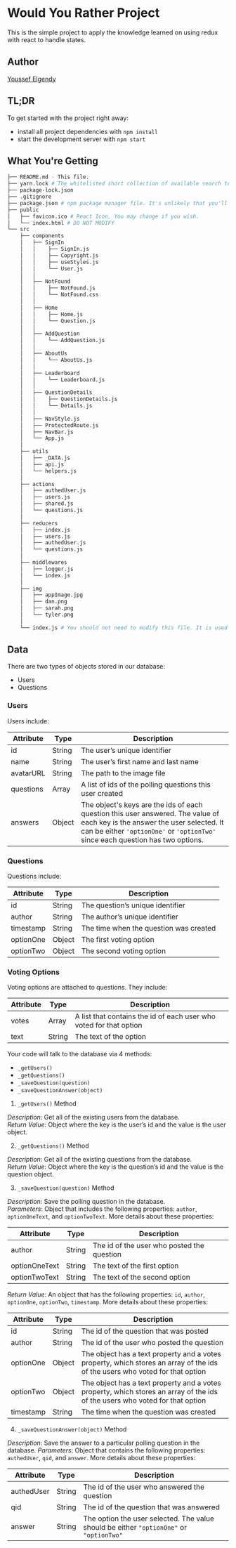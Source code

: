 # Would You Rather Project

This is the simple project to apply the knowledge learned on using redux with react to handle states.

## Author
[Youssef Elgendy](https://github.com/yossef-elgendy)

## TL;DR

To get started with the project right away:

* install all project dependencies with `npm install`
* start the development server with `npm start`

## What You're Getting
```bash
├── README.md - This file.
├── yarn.lock # The whitelisted short collection of available search terms for you to use with your app.
├── package-lock.json
├── .gitignore
├── package.json # npm package manager file. It's unlikely that you'll need to modify this.
├── public
│   ├── favicon.ico # React Icon, You may change if you wish.
│   └── index.html # DO NOT MODIFY
└── src
    ├── components
    │   ├── SignIn
    │   │    ├── SignIn.js
    │   │    ├── Copyright.js
    │   │    ├── useStyles.js
    │   │    └── User.js
    │   │    
    │   ├── NotFound 
    │   │    ├── NotFound.js
    │   │    └── NotFound.css
    │   │    
    │   ├── Home 
    │   │    ├── Home.js
    │   │    └── Question.js
    │   │    
    │   ├── AddQuestion 
    │   │    └── AddQuestion.js
    │   │   
    │   ├── AboutUs 
    │   │    └── AboutUs.js
    │   │ 
    │   ├── Leaderboard 
    │   │    └── Leaderboard.js
    │   │ 
    │   ├── QuestionDetails 
    │   │    ├── QuestionDetails.js
    │   │    └── Details.js
    │   │
    │   ├── NavStyle.js
    │   ├── ProtectedRoute.js
    │   ├── NavBar.js
    │   └── App.js
    │ 
    ├── utils
    │   ├── _DATA.js
    │   ├── api.js
    │   └── helpers.js
    │
    ├── actions
    │   ├── authedUser.js
    │   ├── users.js
    │   ├── shared.js
    │   └── questions.js
    │
    ├── reducers
    │   ├── index.js
    │   ├── users.js
    │   ├── authedUser.js
    │   └── questions.js
    │
    ├── middlewares
    │   ├── logger.js
    │   └── index.js
    │   
    ├── img
    │   ├── appImage.jpg
    │   ├── dan.png
    │   ├── sarah.png
    │   └── tyler.png
    │
    └── index.js # You should not need to modify this file. It is used for DOM rendering only.
```


## Data

There are two types of objects stored in our database:

* Users
* Questions

### Users

Users include:

| Attribute    | Type             | Description           |
|-----------------|------------------|-------------------         |
| id                 | String           | The user’s unique identifier |
| name          | String           | The user’s first name  and last name     |
| avatarURL  | String           | The path to the image file |
| questions | Array | A list of ids of the polling questions this user created|
| answers      | Object         |  The object's keys are the ids of each question this user answered. The value of each key is the answer the user selected. It can be either `'optionOne'` or `'optionTwo'` since each question has two options.

### Questions

Questions include:

| Attribute | Type | Description |
|-----------------|------------------|-------------------|
| id                  | String | The question’s unique identifier |
| author        | String | The author’s unique identifier |
| timestamp | String | The time when the question was created|
| optionOne | Object | The first voting option|
| optionTwo | Object | The second voting option|

### Voting Options

Voting options are attached to questions. They include:

| Attribute | Type | Description |
|-----------------|------------------|-------------------|
| votes             | Array | A list that contains the id of each user who voted for that option|
| text                | String | The text of the option |

Your code will talk to the database via 4 methods:

* `_getUsers()`
* `_getQuestions()`
* `_saveQuestion(question)`
* `_saveQuestionAnswer(object)`

1) `_getUsers()` Method

*Description*: Get all of the existing users from the database.  
*Return Value*: Object where the key is the user’s id and the value is the user object.

2) `_getQuestions()` Method

*Description*: Get all of the existing questions from the database.  
*Return Value*: Object where the key is the question’s id and the value is the question object.

3) `_saveQuestion(question)` Method

*Description*: Save the polling question in the database.  
*Parameters*:  Object that includes the following properties: `author`, `optionOneText`, and `optionTwoText`. More details about these properties:

| Attribute | Type | Description |
|-----------------|------------------|-------------------|
| author | String | The id of the user who posted the question|
| optionOneText| String | The text of the first option |
| optionTwoText | String | The text of the second option |

*Return Value*:  An object that has the following properties: `id`, `author`, `optionOne`, `optionTwo`, `timestamp`. More details about these properties:

| Attribute | Type | Description |
|-----------------|------------------|-------------------|
| id | String | The id of the question that was posted|
| author | String | The id of the user who posted the question|
| optionOne | Object | The object has a text property and a votes property, which stores an array of the ids of the users who voted for that option|
| optionTwo | Object | The object has a text property and a votes property, which stores an array of the ids of the users who voted for that option|
|timestamp|String | The time when the question was created|

4) `_saveQuestionAnswer(object)` Method

*Description*: Save the answer to a particular polling question in the database.
*Parameters*: Object that contains the following properties: `authedUser`, `qid`, and `answer`. More details about these properties:

| Attribute | Type | Description |
|-----------------|------------------|-------------------|
| authedUser | String | The id of the user who answered the question|
| qid | String | The id of the question that was answered|
| answer | String | The option the user selected. The value should be either `"optionOne"` or `"optionTwo"`|
